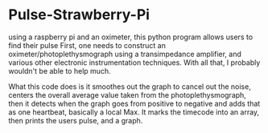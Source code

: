 # Pulse-Strawberry-Pi
using a raspberry pi and an oximeter, this python program allows users to find their pulse
First, one needs to construct an oximeter/photoplethysmograph using a transimpedance amplifier,
and various other electronic instrumentation techniques. With all that, I probably wouldn't be able
to help much.

What this code does is it smoothes out the graph to cancel out the noise, centers the overall average
value taken from the photoplethysmograph, then it detects when the graph goes from positive to negative
and adds that as one heartbeat, basically a local Max. It marks the timecode into an array, then prints
the users pulse, and a graph.
